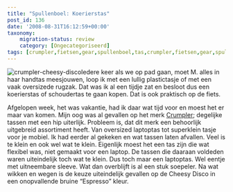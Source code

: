 ```yaml
---
title: "Spullenboel: Koerierstas"
post_id: 136
date: '2008-08-31T16:12:59+00:00'
taxonomy:
    migration-status: review
    category: [Ongecategoriseerd]
tags: [crumpler,fietsen,gear,spullenboel,tas,crumpler,fietsen,gear,spullenboel,tas]
---
```

![crumpler-cheesy-disco](/wp-content/uploads/2009/08/crumpler-cheesy-disco.jpg "crumpler-cheesy-disco")Iedere keer als we op pad gaan, moet M. alles in haar handtas meesjouwen, loop ik met een lullig plastictasje of met een vaak oversizede rugzak. Dat was ik al een tijdje zat en besloot dus een koerierstas of schoudertas te gaan kopen. Dat is ook praktisch op de fiets.

Afgelopen week, het was vakantie, had ik daar wat tijd voor en moest het er maar van komen. Mijn oog was al gevallen op het merk [Crumpler](http://www.crumpler.nl/); degelijke tassen met een hip uiterlijk. Probleem is, dat dit merk een behoorlijk uitgebreid assortiment heeft. Van oversized laptoptas tot superklein tasje voor je mobiel. Ik had eerder al gekeken en wat tassen laten afvallen. Veel is te klein en ook wel wat te klein. Eigenlijk moest het een tas zijn die wat flexibel was, niet gemaakt voor een laptop. De tassen die daaraan voldeden waren uiteindelijk toch wat te klein. Dus toch maar een laptoptas. Wel eentje met uitneembare sleeve. Wat dan overblijft is al een stuk soepeler. Na wat wikken en wegen is de keuze uiteindelijk gevallen op de Cheesy Disco in een onopvallende bruine “Espresso” kleur.